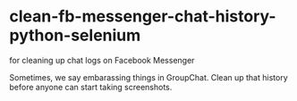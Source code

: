 # clean-fb-messenger-chat-history-python-selenium
for cleaning up chat logs on Facebook Messenger

Sometimes, we say embarassing things in GroupChat. Clean up that history before anyone can start taking screenshots. 

